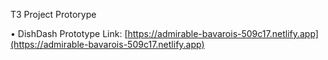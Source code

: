 T3 Project Protorype

• DishDash Prototype Link: [https://admirable-bavarois-509c17.netlify.app](https://admirable-bavarois-509c17.netlify.app)
